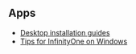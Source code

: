 ## Apps
* [Desktop installation guides](/help/desktop-app-install-guide)
* [Tips for InfinityOne on Windows](/help/infinityone-on-windows)

